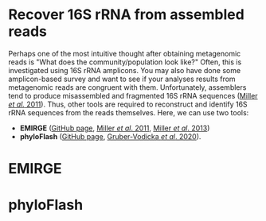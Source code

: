 # Recover 16S rRNA from assembled reads
Perhaps one of the most intuitive thought after obtaining metagenomic reads is "What does the community/population look like?" Often, this is investigated using 16S rRNA amplicons. You may also have done some amplicon-based survey and want to see if your analyses results from metagenomic reads are congruent with them. Unfortunately, assemblers tend to produce misassembled and fragmented  16S rRNA sequences ([Miller *et al.* 2011](http://genomebiology.com/2011/12/5/R44)). Thus, other tools are required to reconstruct and identify 16S rRNA sequences from the reads themselves. Here, we can use two tools: 
- **EMIRGE** ([GitHub page](https://github.com/csmiller/EMIRGE), [Miller *et al*. 2011](http://genomebiology.com/2011/12/5/R44), [Miller *et al*. 2013](https://doi.org/10.1371/journal.pone.0056018)) 
- **phyloFlash** ([GitHub page](http://hrgv.github.io/phyloFlash/), [Gruber-Vodicka *et al*. 2020](https://doi.org/10.1128/mSystems.00920-20)).

# EMIRGE


# phyloFlash
